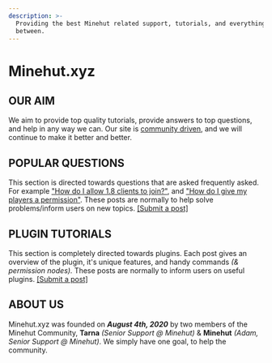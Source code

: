 ```yaml
---
description: >-
  Providing the best Minehut related support, tutorials, and everything in
  between.
---
```


# Minehut.xyz

## OUR AIM

We aim to provide top quality tutorials, provide answers to top questions, and help in any way we can. Our site is [community driven](contribute.md), and we will continue to make it better and better.

## POPULAR QUESTIONS

This section is directed towards questions that are asked frequently asked. For example ["How do I allow 1.8 clients to join?"](faq/server-version.md), and ["How do I give my players a permission"](faq/permissions.md). These posts are normally to help solve problems/inform users on new topics. [\[Submit a post\]](contribute.md)

## PLUGIN TUTORIALS

This section is completely directed towards plugins. Each post gives an overview of the plugin, it's unique features, and handy commands _\(& permission nodes\)._ These posts are normally to inform users on useful plugins. [\[Submit a post\]](contribute.md)

## ABOUT US

Minehut.xyz was founded on **_August 4th, 2020_** by two members of the Minehut Community, **Tarna** _\(Senior Support @ Minehut\)_ & **Minehut** _\(Adam, Senior Support @ Minehut\)_. We simply have one goal, to help the community.

